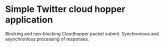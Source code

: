 # Simple Twitter cloud hopper application

Blocking and non-blocking Cloudhopper packet submit. Synchronious and asynchronious processing of responses.
